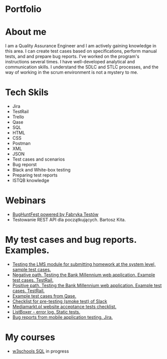 # Portfolio

# About me
I am a Quality Assurance Engineer and I am actively gaining knowledge in this area. I can create test cases based on specifications, perform manual tests, and and prepare bug reports. I've worked on the program's instructions several times. I have well-developed analytical and communication skills. I understand the SDLC and STLC processes, and the way of working in the scrum environment is not a mystery to me.

# Tech Skils
* Jira
* TestRail
* Trello
* Qase
* SQL
* HTML
* CSS
* Postman
* XML
* JSON
* Test cases and scenarios
* Bug reporst
* Black and White-box testing
* Preparing test reports
* ISTQB knowledge

# Webinars
+ [BugHuntFest powered by Fabryka Testów](https://fabrykatestow.pl/bughuntfest/)
+ Testowanie REST API dla początkujących. Bartosz Kita.

# My test cases and bug reports. Examples.
+ [Testing the LMS module for submitting homework at the system level, sample test cases.](https://github.com/kryniczan/portfolio/blob/main/files/tc-lms-homework.pdf)
+ [Negative path. Testing the Bank Millennium web application. Example test cases. TestRail.](https://github.com/kryniczan/portfolio/blob/main/files/tc-negative-path.pdf)
+ [Positive path. Testing the Bank Millennium web application. Example test cases. TestRail.](https://github.com/kryniczan/portfolio/blob/main/files/tc-positive-path.pdf)
+ [Example test cases from Qase.](https://github.com/kryniczan/portfolio/blob/main/files/tc-qase-examples.pdf)
+ [Checklist for pre-testing (smoke test) of Slack](https://github.com/kryniczan/portfolio/blob/main/files/slack-smoke-tests-checklist.pdf)
+ [Mediamarkt.pl website acceptance tests checklist.](https://github.com/kryniczan/portfolio/blob/main/files/mm-accepance-checklist.pdf)
+ [ListBoxer - error log. Static tests.](https://github.com/kryniczan/portfolio/blob/main/files/static-tests.pdf)
+ [Bug reports from mobile application testing. Jira.](https://github.com/kryniczan/portfolio/blob/main/files/bug-reports-mobile-testing.pdf)

# My courses
+ [w3schools SQL](https://www.w3schools.com/sql/default.asp) in progress